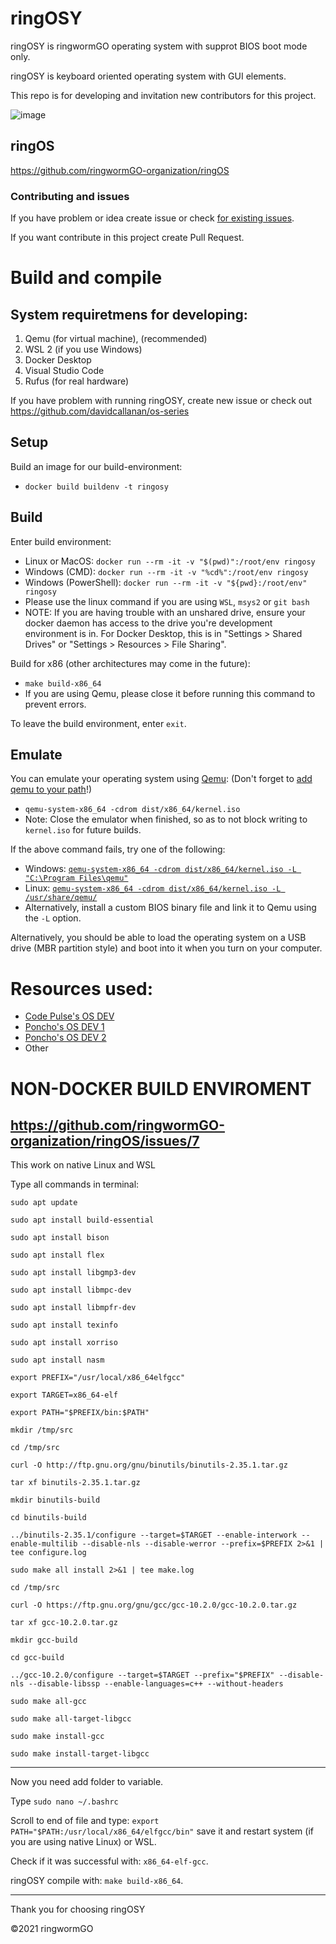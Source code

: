 
# ringOSY
ringOSY is ringwormGO operating system with supprot BIOS boot mode only.

ringOSY is keyboard oriented operating system with GUI elements.

This repo is for developing and invitation new contributors for this project.

![image](https://user-images.githubusercontent.com/83548580/147407266-769a5ef0-7c58-4c84-86c7-5bd4bfa633b4.png)

## ringOS
https://github.com/ringwormGO-organization/ringOS

### Contributing and issues
If you have problem or idea create issue or check [for existing issues](https://github.com/davidcallanan/os-series).

If you want contribute in this project create Pull Request.

# Build and compile

## System requiretmens for developing:
  1. Qemu (for virtual machine), (recommended)
  2. WSL 2 (if you use Windows)
  3. Docker Desktop
  4. Visual Studio Code
  5. Rufus (for real hardware)
  
If you have problem with running ringOSY, create new issue or check out https://github.com/davidcallanan/os-series

## Setup
Build an image for our build-environment:
 - `docker build buildenv -t ringosy`

## Build
Enter build environment:
 - Linux or MacOS: `docker run --rm -it -v "$(pwd)":/root/env ringosy`
 - Windows (CMD): `docker run --rm -it -v "%cd%":/root/env ringosy`
 - Windows (PowerShell): `docker run --rm -it -v "${pwd}:/root/env" ringosy`
 - Please use the linux command if you are using `WSL`, `msys2` or `git bash`
 - NOTE: If you are having trouble with an unshared drive, ensure your docker daemon has access to the drive you're development environment is in. For Docker Desktop, this is in "Settings > Shared Drives" or "Settings > Resources > File Sharing".

Build for x86 (other architectures may come in the future):
 - `make build-x86_64`
 - If you are using Qemu, please close it before running this command to prevent errors.

To leave the build environment, enter `exit`.

## Emulate
You can emulate your operating system using [Qemu](https://www.qemu.org/): (Don't forget to [add qemu to your path](https://dev.to/whaleshark271/using-qemu-on-windows-10-home-edition-4062#:~:text=2.-,Add%20Qemu%20path%20to%20environment%20variables%20settings,-Copy%20the%20Qemu)!)

 - `qemu-system-x86_64 -cdrom dist/x86_64/kernel.iso`
 - Note: Close the emulator when finished, so as to not block writing to `kernel.iso` for future builds.

If the above command fails, try one of the following:
 - Windows: [`qemu-system-x86_64 -cdrom dist/x86_64/kernel.iso -L "C:\Program Files\qemu"`](https://stackoverflow.com/questions/66266448/qemu-could-not-load-pc-bios-bios-256k-bin)
 - Linux: [`qemu-system-x86_64 -cdrom dist/x86_64/kernel.iso -L /usr/share/qemu/`](https://unix.stackexchange.com/questions/134893/cannot-start-kvm-vm-because-missing-bios)
 - Alternatively, install a custom BIOS binary file and link it to Qemu using the `-L` option.

Alternatively, you should be able to load the operating system on a USB drive (MBR partition style) and boot into it when you turn on your computer.

# Resources used:
- [Code Pulse's OS DEV](https://www.youtube.com/playlist?list=PLZQftyCk7_SeZRitx5MjBKzTtvk0pHMtp)
- [Poncho's OS DEV 1](https://www.youtube.com/playlist?list=PLxN4E629pPnKKqYsNVXpmCza8l0Jb6l8-)
- [Poncho's OS DEV 2](https://www.youtube.com/playlist?list=PLxN4E629pPnJxCQCLy7E0SQY_zuumOVyZ)
- Other

# NON-DOCKER BUILD ENVIROMENT

## https://github.com/ringwormGO-organization/ringOS/issues/7

This work on native Linux and WSL

Type all commands in terminal:

```
sudo apt update

sudo apt install build-essential

sudo apt install bison

sudo apt install flex

sudo apt install libgmp3-dev

sudo apt install libmpc-dev

sudo apt install libmpfr-dev

sudo apt install texinfo

sudo apt install xorriso

sudo apt install nasm

export PREFIX="/usr/local/x86_64elfgcc"

export TARGET=x86_64-elf

export PATH="$PREFIX/bin:$PATH"

mkdir /tmp/src

cd /tmp/src

curl -O http://ftp.gnu.org/gnu/binutils/binutils-2.35.1.tar.gz

tar xf binutils-2.35.1.tar.gz

mkdir binutils-build

cd binutils-build

../binutils-2.35.1/configure --target=$TARGET --enable-interwork --enable-multilib --disable-nls --disable-werror --prefix=$PREFIX 2>&1 | tee configure.log

sudo make all install 2>&1 | tee make.log

cd /tmp/src

curl -O https://ftp.gnu.org/gnu/gcc/gcc-10.2.0/gcc-10.2.0.tar.gz

tar xf gcc-10.2.0.tar.gz

mkdir gcc-build

cd gcc-build

../gcc-10.2.0/configure --target=$TARGET --prefix="$PREFIX" --disable-nls --disable-libssp --enable-languages=c++ --without-headers

sudo make all-gcc

sudo make all-target-libgcc

sudo make install-gcc

sudo make install-target-libgcc
```
-----------

Now you need add folder to variable.

Type ```sudo nano ~/.bashrc```

Scroll to end of file and type: ```export PATH="$PATH:/usr/local/x86_64/elfgcc/bin"``` save it and restart system (if you are using native Linux) or WSL.

Check if it was successful with: ```x86_64-elf-gcc```.

ringOSY compile with: ```make build-x86_64```.

_________

Thank you for choosing ringOSY

©2021 ringwormGO
